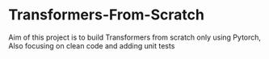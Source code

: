 # Transformers-From-Scratch
Aim of this project is to build Transformers from scratch only using Pytorch, Also focusing on clean code and adding unit tests
